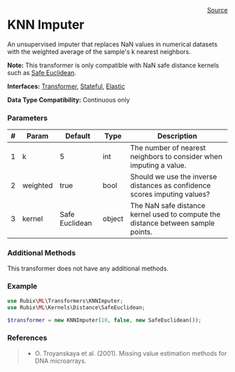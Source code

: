 <span style="float:right;"><a href="https://github.com/RubixML/RubixML/blob/master/src/Transformers/KNNImputer.php">Source</a></span>

# KNN Imputer
An unsupervised imputer that replaces NaN values in numerical datasets with the weighted average of the sample's k nearest neighbors.

**Note:** This transformer is only compatible with NaN safe distance kernels such as [Safe Euclidean](../kernels/distance/safe-euclidean.md).

**Interfaces:** [Transformer](api.md#transformers), [Stateful](api.md#stateful), [Elastic](api.md#elastic)

**Data Type Compatibility:** Continuous only

### Parameters
| # | Param | Default | Type | Description |
|---|---|---|---|---|
| 1 | k | 5 | int | The number of nearest neighbors to consider when imputing a value. |
| 2 | weighted | true | bool | Should we use the inverse distances as confidence scores imputing values? |
| 3 | kernel | Safe Euclidean | object | The NaN safe distance kernel used to compute the distance between sample points. |

### Additional Methods
This transformer does not have any additional methods.

### Example
```php
use Rubix\ML\Transformers\KNNImputer;
use Rubix\ML\Kernels\Distance\SafeEuclidean;

$transformer = new KNNImputer(10, false, new SafeEuclidean());
```

### References
>- O. Troyanskaya et al. (2001). Missing value estimation methods for DNA microarrays.